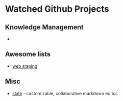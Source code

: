 # Watched Github Projects

## Knowledge Management

* 

## Awesome lists

* [web sraping](https://github.com/dennishu001/awesome-web-scraping)

## Misc

* [slate](https://github.com/ianstormtaylor/slate) - customizable, collaborative markdown editor.
